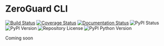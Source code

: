 ZeroGuard CLI
=============
[![Build Status](https://travis-ci.org/zeroguard/zeroguard-cli.svg?branch=master)](https://travis-ci.org/zeroguard/zeroguard-cli)
[![Coverage Status](https://coveralls.io/repos/github/zeroguard/zeroguard-cli/badge.svg?branch=master)](https://coveralls.io/github/zeroguard/zeroguard-cli?branch=master)
[![Documentation Status](https://readthedocs.org/projects/zeroguard-cli/badge/?version=latest)](https://zeroguard-cli.readthedocs.io/en/latest/?badge=latest)
![PyPI Status](https://img.shields.io/pypi/status/zeroguard-cli)
![PyPI Version](https://img.shields.io/pypi/v/zeroguard-cli)
![Repository License](https://img.shields.io/github/license/zeroguard/zeroguard-cli)
![PyPI Python Version](https://img.shields.io/pypi/pyversions/zeroguard-cli)

Coming soon
